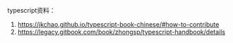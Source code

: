 typescript资料：

1. https://jkchao.github.io/typescript-book-chinese/#how-to-contribute
2. https://legacy.gitbook.com/book/zhongsp/typescript-handbook/details